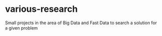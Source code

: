# various-research
Small projects in the area of Big Data and Fast Data to search a solution for a given problem

